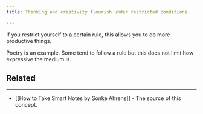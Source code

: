 ```yaml
---
title: Thinking and creativity flourish under restricted conditions

---
```




If you restrict yourself to a certain rule, this allows you to do more productive things.

Poetry is an example. Some tend to follow a rule but this does not limit how expressive the medium is.

## Related
---

- [[How to Take Smart Notes by Sonke Ahrens]] - The source of this concept.
